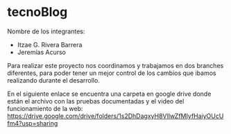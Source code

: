 # tecnoBlog
Nombre de los integrantes:
- Itzae G. Rivera Barrera
- Jeremías Acurso

Para realizar este proyecto nos coordinamos y trabajamos en dos branches diferentes, 
para poder tener un mejor control de los cambios que ibamos realizando durante el desarrollo.

En el siguiente enlace se encuentra una carpeta en google drive donde están el archivo con las pruebas documentadas y el video del funcionamiento de la web:
https://drive.google.com/drive/folders/1s2DhDagxyH8VIlwZfMIyfHaiyOUcUfm4?usp=sharing
